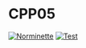 # CPP05
[![Norminette](https://github.com/ywake/CPP05/actions/workflows/norm.yml/badge.svg)](https://github.com/ywake/CPP05/actions/workflows/norm.yml) [![Test](https://github.com/ywake/CPP05/actions/workflows/test.yml/badge.svg)](https://github.com/ywake/CPP05/actions/workflows/test.yml)
